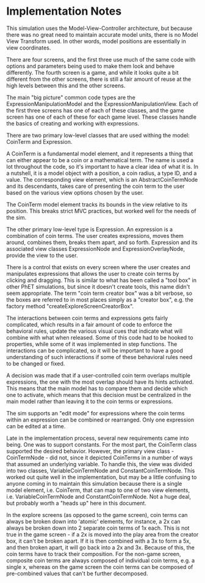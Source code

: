 Implementation Notes
====================

This simulation uses the Model-View-Controller architecture, but because there was no great need to maintain accurate
model units, there is no Model View Transform used.  In other words, model positions are essentially in view
coordinates.

There are four screens, and the first three use much of the same code with options and parameters being used to make
them look and behave differently.  The fourth screen is a game, and while it looks quite a bit different from the other
screens, there is still a fair amount of reuse at the high levels between this and the other screens.

The main "big picture" common code types are the ExpressionManipulationModel and the ExpressionManipulationView. Each
of the first three screens has one of each of these classes, and the game screen has one of each of these for each
game level.  These classes handle the basics of creating and working with expressions.

There are two primary low-level classes that are used withing the model: CoinTerm and Expression.

A CoinTerm is a fundamental model element, and it represents a thing that can either appear to be a coin or a
mathematical term.  The name is used a lot throughout the code, so it's important to have a clear idea of what it is.
In a nutshell, it is a model object with a position, a coin radius, a type ID, and a value.  The corresponding view
element, which is an AbstractCoinTermNode and its descendants, takes care of presenting the coin term to the user based
on the various view options chosen by the user.

The CoinTerm model element tracks its bounds in the view relative to its position.  This breaks strict MVC practices,
but worked well for the needs of the sim.

The other primary low-level type is Expression.  An expression is a combination of coin terms.  The user creates
expressions, moves them around, combines them, breaks them apart, and so forth.  Expression and its associated view
classes ExpressionNode and ExpressionOverlayNode, provide the view to the user.

There is a control that exists on every screen where the user creates and manipulates expressions that allows the user
to create coin terms by clicking and dragging.  This is similar to what has been called a "tool box" in other PhET
simulations, but since it doesn't create tools, this name didn't seem appropriate.  The term "coin term creator box"
was a bit verbose, so the boxes are referred to in most places simply as a "creator box", e.g. the factory method
"createExploreScreenCreatorBox".

The interactions between coin terms and expressions gets fairly complicated, which results in a fair amount of code to
enforce the behavioral rules, update the various visual cues that indicate what will combine with what when released.
Some of this code had to be hooked to properties, while some of it was implemented in step functions.  The interactions
can be complicated, so it will be important to have a good understanding of such interactions if some of these
behavioral rules need to be changed or fixed.

A decision was made that if a user-controlled coin term overlaps multiple expressions, the one with the most overlap 
should have its hints activated.  This means that the main model has to compare them and decide which one to activate,
which means that this decision must be centralized in the main model rather than leaving it to the coin terms or
expressions.

The sim supports an "edit mode" for expressions where the coin terms within an expression can be combined or
rearranged.  Only one expression can be edited at a time.

Late in the implementation process, several new requirements came into being.  One was to support constants.  For the
most part, the CoinTerm class supported the desired behavior.  However, the primary view class - CoinTermNode - did not,
since it depicted CoinTerms in a number of ways that assumed an underlying variable.  To handle this, the view was
divided into two classes, VariableCoinTermNode and ConstantCoinTermNode.  This worked out quite well in the
implementation, but may be a little confusing to anyone coming in to maintain this simulation because there is a single
model element, i.e. CoinTerm, that can map to one of two view elements, i.e. VariableCoinTermNode and
ConstantCoinTermNode.  Not a huge deal, but probably worth a "heads up" here in this document.

In the explore screens (as opposed to the game screen), coin terms can always be broken down into 'atomic' elements, for
instance, a 2x can always be broken down into 2 separate coin terms of 1x each.  This is not true in the game screen -
if a 2x is moved into the play area from the creator box, it can't be broken apart.  If it is then combined with a 3x to
form a 5x, and then broken apart, it will go back into a 2x and 3x.  Because of this, the coin terms have to track their
composition.  For the non-game screen, composite coin terms are always composed of individual coin terms, e.g. a single
x, whereas on the game screen the coin terms can be composed of pre-combined values that can't be further decomposed.


